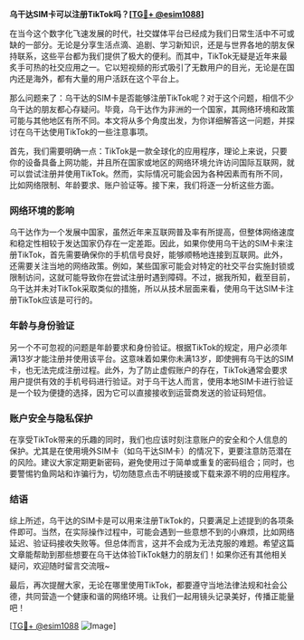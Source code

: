 **乌干达SIM卡可以注册TikTok吗？[[TG💪+ @esim1088](https://t.me/s/esim1088)]**

在当今这个数字化飞速发展的时代，社交媒体平台已经成为我们日常生活中不可或缺的一部分。无论是分享生活点滴、追剧、学习新知识，还是与世界各地的朋友保持联系，这些平台都为我们提供了极大的便利。而其中，TikTok无疑是近年来最炙手可热的社交应用之一。它以短视频的形式吸引了无数用户的目光，无论是在国内还是海外，都有大量的用户活跃在这个平台上。

那么问题来了：乌干达的SIM卡是否能够注册TikTok呢？对于这个问题，相信不少乌干达的朋友都心存疑问。毕竟，乌干达作为非洲的一个国家，其网络环境和政策可能与其他地区有所不同。本文将从多个角度出发，为你详细解答这一问题，并探讨在乌干达使用TikTok的一些注意事项。

首先，我们需要明确一点：TikTok是一款全球化的应用程序，理论上来说，只要你的设备具备上网功能，并且所在国家或地区的网络环境允许访问国际互联网，就可以尝试注册并使用TikTok。然而，实际情况可能会因为各种因素而有所不同，比如网络限制、年龄要求、账户验证等。接下来，我们将逐一分析这些方面。

### 网络环境的影响

乌干达作为一个发展中国家，虽然近年来互联网普及率有所提高，但整体网络速度和稳定性相较于发达国家仍存在一定差距。因此，如果你使用乌干达的SIM卡来注册TikTok，首先需要确保你的手机信号良好，能够顺畅地连接到互联网。此外，还需要关注当地的网络政策。例如，某些国家可能会对特定的社交平台实施封锁或限制访问，这就可能导致你在尝试注册时遇到障碍。不过，据我所知，截至目前，乌干达并未对TikTok采取类似的措施，所以从技术层面来看，使用乌干达SIM卡注册TikTok应该是可行的。

### 年龄与身份验证

另一个不可忽视的问题是年龄要求和身份验证。根据TikTok的规定，用户必须年满13岁才能注册并使用该平台。这意味着如果你未满13岁，即使拥有乌干达的SIM卡，也无法完成注册过程。此外，为了防止虚假账户的存在，TikTok通常会要求用户提供有效的手机号码进行验证。对于乌干达人而言，使用本地SIM卡进行验证是一个较为便捷的选择，因为它可以直接接收到运营商发送的验证码短信。

### 账户安全与隐私保护

在享受TikTok带来的乐趣的同时，我们也应该时刻注意账户的安全和个人信息的保护。尤其是在使用境外SIM卡（如乌干达SIM卡）的情况下，更要注意防范潜在的风险。建议大家定期更新密码，避免使用过于简单或重复的密码组合；同时，也要警惕钓鱼网站和诈骗行为，切勿随意点击不明链接或下载来源不明的应用程序。

### 结语

综上所述，乌干达的SIM卡是可以用来注册TikTok的，只要满足上述提到的各项条件即可。当然，在实际操作过程中，可能会遇到一些意想不到的小麻烦，比如网络延迟、验证码接收失败等。但总体而言，这并不会成为无法克服的难题。希望这篇文章能帮助到那些想要在乌干达体验TikTok魅力的朋友们！如果你还有其他相关疑问，欢迎随时留言交流哦~

最后，再次提醒大家，无论在哪里使用TikTok，都要遵守当地法律法规和社会公德，共同营造一个健康和谐的网络环境。让我们一起用镜头记录美好，传播正能量吧！

[[TG💪+ @esim1088](https://t.me/s/esim1088) ![Image](https://i.postimg.cc/4NQfJmqS/Snipaste-2025-05-13-00-14-12.png)]